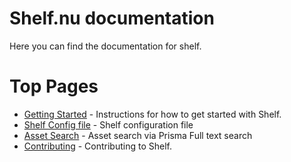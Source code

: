 # Shelf.nu documentation

Here you can find the documentation for shelf.

# Top Pages

- [Getting Started](./get-started.md) - Instructions for how to get started
  with Shelf.
- [Shelf Config file](../shelf-config.md) - Shelf configuration file
- [Asset Search](./asset-search.md) - Asset search via Prisma Full text search
- [Contributing](../CONTRIBUTING.md) - Contributing to Shelf.
